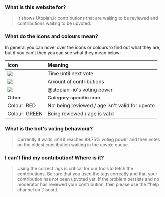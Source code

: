 ### What is this website for?
>It shows Utopian.io contributions that are waiting to be reviewed and contributions waiting to be upvoted.

### What do the icons and colours mean?
In general you can hover over the icons or colours to find out what they are, but if you can't then you can see what they mean below:

|Icon|Meaning|
|:-|:-|
|![](https://i.imgur.com/w1aaxvC.png)|Time until next vote|
|![](https://i.imgur.com/W4wb3dM.png)|Amount of contributions|
|![](https://i.imgur.com/cNVURSa.png)|@utopian-io's voting power|
|Other|Category specific icon|
|Colour: RED|Not being reviewed / age isn't valid for upvote|
|Colour: GREEN|Being reviewed / age is valid|


### What is the bot's voting behaviour?
>Currently it waits until it reaches 99.75% voting power and then votes on the oldest contribution waiting in the upvote queue.

### I can't find my contribution! Where is it?

>Using the correct tags is critical for our tools to fetch the contributions. Be sure that you used the tags correctly and that your contribution has not been upvoted yet. If the problem persists and no moderator has reviewed your contribution, then please use the #help channel on Discord.
